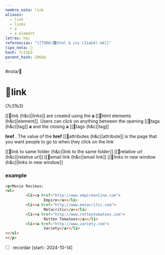```yaml
---
nombre_nota: link
aliases:
  - link
  - links
  - a
  - a element
letras: h&c
referencias: "[[TODO/🏛️html & css (31ab4).md]]"
tipo_nota: 📑
hash: 7c31b3
parent_hash: 206ab
---
```


#nota/📑

# 📑link
<div class="hash">(7c31b3)</div>


[[📑link (h&c)|links]] are created using the __a__ [[📑html elements (h&c)|element]]. Users can click on anything between the opening [[📑tags (h&c)|tag]] __a__ and the closing __a__  [[📑tags (h&c)|tag]]

__href__ . The value of the __href__ [[📑attributes (h&c)|attribute]] is the page that you want people to go to when they click on the link


[[📑link to same folder (h&c)|link to the same folder]]
[[📑relative url (h&c)|relative url]]
[[📑email link (h&c)|email link]]
[[📑links in new window (h&c)|links in new window]]

### example 
```html
<p>Movie Reviews:
<ul>
		 <li><a href="http://www.empireonline.com">
				 Empire</a></li>
		 <li><a href="http://www.metacritic.com">
				 Metacritic</a></li>
		 <li><a href="http://www.rottentomatoes.com">
				 Rotten Tomatoes</a></li>
		 <li><a href="http://www.variety.com">
				 Variety</a></li>
></ul>
></p>
```

- [ ] recordar  [start:: 2024-10-14]
